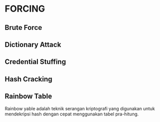 # FORCING

## Brute Force

## Dictionary Attack

## Credential Stuffing

## Hash Cracking

## Rainbow Table

Rainbow yable adalah teknik serangan kriptografi yang digunakan untuk mendekripsi hash dengan cepat menggunakan tabel pra-hitung.